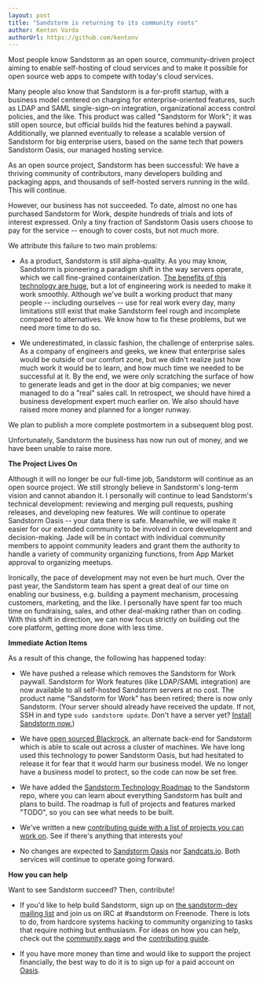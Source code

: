 ```yaml
---
layout: post
title: "Sandstorm is returning to its community roots"
author: Kenton Varda
authorUrl: https://github.com/kentonv
---
```


Most people know Sandstorm as an open source, community-driven project aiming to enable self-hosting of cloud services and to make it possible for open source web apps to compete with today's cloud services.

Many people also know that Sandstorm is a for-profit startup, with a business model centered on charging for enterprise-oriented features, such as LDAP and SAML single-sign-on integration, organizational access control policies, and the like. This product was called "Sandstorm for Work"; it was still open source, but official builds hid the features behind a paywall. Additionally, we planned eventually to release a scalable version of Sandstorm for big enterprise users, based on the same tech that powers Sandstorm Oasis, our managed hosting service.

As an open source project, Sandstorm has been successful: We have a thriving community of contributors, many developers building and packaging apps, and thousands of self-hosted servers running in the wild. This will continue.

However, our business has not succeeded. To date, almost no one has purchased Sandstorm for Work, despite hundreds of trials and lots of interest expressed. Only a tiny fraction of Sandstorm Oasis users choose to pay for the service -- enough to cover costs, but not much more.

We attribute this failure to two main problems:

* As a product, Sandstorm is still alpha-quality. As you may know, Sandstorm is pioneering a paradigm shift in the way servers operate, which we call fine-grained containerization. [The benefits of this technology are huge](https://sandstorm.io/how-it-works), but a lot of engineering work is needed to make it work smoothly. Although we've built a working product that many people -- including ourselves -- use for real work every day, many limitations still exist that make Sandstorm feel rough and incomplete compared to alternatives. We know how to fix these problems, but we need more time to do so.

* We underestimated, in classic fashion, the challenge of enterprise sales. As a company of engineers and geeks, we knew that enterprise sales would be outside of our comfort zone, but we didn't realize just how much work it would be to learn, and how much time we needed to be successful at it. By the end, we were only scratching the surface of how to generate leads and get in the door at big companies; we never managed to do a "real" sales call. In retrospect, we should have hired a business development expert much earlier on. We also should have raised more money and planned for a longer runway.

We plan to publish a more complete postmortem in a subsequent blog post.

Unfortunately, Sandstorm the business has now run out of money, and we have been unable to raise more.

**The Project Lives On**

Although it will no longer be our full-time job, Sandstorm will continue as an open source project. We still strongly believe in Sandstorm's long-term vision and cannot abandon it. I personally will continue to lead Sandstorm's technical development: reviewing and merging pull requests, pushing releases, and developing new features. We will continue to operate Sandstorm Oasis -- your data there is safe. Meanwhile, we will make it easier for our extended community to be involved in core development and decision-making. Jade will be in contact with individual community members to appoint community leaders and grant them the authority to handle a variety of community organizing functions, from App Market approval to organizing meetups.

Ironically, the pace of development may not even be hurt much. Over the past year, the Sandstorm team has spent a great deal of our time on enabling our business, e.g. building a payment mechanism, processing customers, marketing, and the like. I personally have spent far too much time on fundraising, sales, and other deal-making rather than on coding. With this shift in direction, we can now focus strictly on building out the core platform, getting more done with less time.

**Immediate Action Items**

As a result of this change, the following has happened today:

* We have pushed a release which removes the Sandstorm for Work paywall. Sandstorm for Work features (like LDAP/SAML integration) are now available to all self-hosted Sandstorm servers at no cost. The product name "Sandstorm for Work" has been retired; there is now only Sandstorm. (Your server should already have received the update. If not, SSH in and type `sudo sandstorm update`. Don't have a server yet? [Install Sandstorm now.](https://sandstorm.io/install))

* We have [open sourced Blackrock](https://github.com/sandstorm-io/blackrock), an alternate back-end for Sandstorm which is able to scale out across a cluster of machines. We have long used this technology to power Sandstorm Oasis, but had hesitated to release it for fear that it would harm our business model. We no longer have a business model to protect, so the code can now be set free.

* We have added the [Sandstorm Technology Roadmap](https://github.com/sandstorm-io/sandstorm/tree/master/roadmap) to the Sandstorm repo, where you can learn about everything Sandstorm has built and plans to build. The roadmap is full of projects and features marked "TODO", so you can see what needs to be built.

* We've written a new [contributing guide with a list of projects you can work on](https://github.com/sandstorm-io/sandstorm/blob/master/CONTRIBUTING.md). See if there's anything that interests you!

* No changes are expected to [Sandstorm Oasis](https://oasis.sandstorm.io) nor [Sandcats.io](https://docs.sandstorm.io/en/latest/administering/sandcats/). Both services will continue to operate going forward.

**How you can help**

Want to see Sandstorm succeed? Then, contribute!

* If you'd like to help build Sandstorm, sign up on [the sandstorm-dev mailing list](https://groups.google.com/group/sandstorm-dev) and join us on IRC at #sandstorm on Freenode. There is lots to do, from hardcore systems hacking to community organizing to tasks that require nothing but enthusiasm. For ideas on how you can help, check out the [community page](https://sandstorm.org/community) and the [contributing guide](https://github.com/sandstorm-io/sandstorm/blob/master/CONTRIBUTING.md).

* If you have more money than time and would like to support the project financially, the best way to do it is to sign up for a paid account on [Oasis](https://oasis.sandstorm.io).

